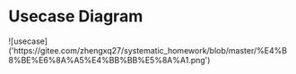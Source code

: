 <h1>Usecase Diagram</h1>
![usecase]('https://gitee.com/zhengxq27/systematic_homework/blob/master/%E4%B8%BE%E6%8A%A5%E4%BB%BB%E5%8A%A1.png')